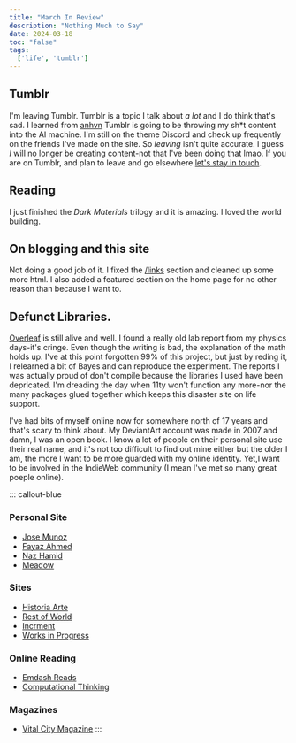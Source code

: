 ```yaml
---
title: "March In Review"
description: "Nothing Much to Say"
date: 2024-03-18
toc: "false"
tags:
  ['life', 'tumblr']
---
```

## Tumblr

I'm leaving Tumblr. Tumblr is a topic I talk about *a lot* and I do think that's sad. I learned from [anhvn](https://anhvn.com/posts/2024/weeknotes-11/) Tumblr is going to be throwing my sh\*t content into the AI machine. I'm still on the theme Discord and check up frequently on the friends I've made on the site. So *leaving* isn't quite accurate. I guess *I* will no longer be creating content-not that I've been doing that lmao. If you are on Tumblr, and plan to leave and go elsewhere [let's stay in touch](mailto:rbrittbusler92@gmail.com).

## Reading

I just finished the *Dark Materials* trilogy and it is amazing. I loved the world building.

## On blogging and this site

Not doing a good job of it. I fixed the [/links](https://smolnotes.netlify.app/links/) section and cleaned up some more html. I also added a featured section on the home page for no other reason than because I want to.

## Defunct Libraries.

[Overleaf](https://www.overleaf.com/) is still alive and well. I found a really old lab report from my physics days-it's cringe. Even though the writing is bad, the explanation of the math holds up. I've at this point forgotten 99% of this project, but just by reding it, I relearned a bit of Bayes and can reproduce the experiment. The reports I was actually proud of don't compile because the libraries I used have been depricated. I'm dreading the day when 11ty won't function any more-nor the many packages glued together which keeps this disaster site on life support.

I've had bits of myself online now for somewhere north of 17 years and that's scary to think about. My DeviantArt account was made in 2007 and damn, I was an open book. I know a lot of people on their personal site use their real name, and it's not too difficult to find out mine either but the older I am, the more I want to be more guarded with my online identity. Yet,I want to be involved in the IndieWeb community (I mean I've met so many great poeple online).

::: callout-blue

### Personal Site

* [Jose Munoz](https://www.josemunozmatos.com/)
* [Fayaz Ahmed](https://fayazahmed.com/)
* [Naz Hamid](https://nazhamid.com/)
* [Meadow](https://meadow.bearblog.dev/)

### Sites

* [Historia Arte](https://historia-arte.com/)
* [Rest of World](https://restofworld.org/)
* [Incrment](https://increment.com/)
* [Works in Progress](https://worksinprogress.co/)

### Online Reading
* [Emdash Reads](https://emdashreads.com/)
* [Computational Thinking](https://emdashreads.com/)

### Magazines

* [Vital City Magazine](https://www.vitalcitynyc.org/)
:::